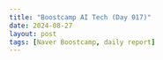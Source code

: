 ```yaml
---
title: "Boostcamp AI Tech (Day 017)"
date: 2024-08-27
layout: post
tags: [Naver Boostcamp, daily report]
---
```


